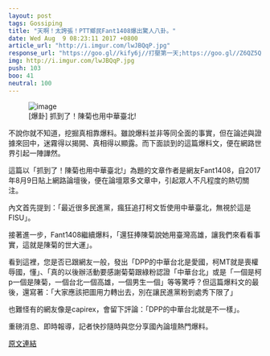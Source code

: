 ```yaml
---
layout: post
tags: Gossiping
title: "天啊！太誇張！PTT鄉民Fant1408爆出驚人八卦。"
date: Wed Aug  9 08:23:11 2017 +0800
article_url: "http://i.imgur.com/lwJBQqP.jpg"
response_url: "https://goo.gl//kify6j//打壓第一天;https://goo.gl//Z6QZ5Q//sifu稱Taiwan謝謝"
img: http://i.imgur.com/lwJBQqP.jpg
push: 103
boo: 41
neutral: 100
---
```


<figure>
<img src="http://i.imgur.com/lwJBQqP.jpg" alt="image">
<figcaption>
[爆卦] 抓到了！陳菊也用中華臺北!
</figcaption>
</figure>



不說你就不知道，挖掘真相靠爆料。雖說爆料並非等同全面的事實，但在論述與證據來回中，迷霧得以揭開、真相得以顯露。而下面談到的這篇爆料文，便在網路世界引起一陣譁然。

這篇以「抓到了！陳菊也用中華臺北!」為題的文章作者是網友Fant1408，自2017年8月9日貼上網路論壇後，便在論壇眾多文章中，引起眾人不凡程度的熱切關注。

內文首先提到：「最近很多民進黨，瘋狂追打柯文哲使用中華臺北，無視於這是FISU」。

接著進一步，Fant1408繼續爆料，「還狂捧陳菊說她用臺灣高雄，讓我們來看看事實，這就是陳菊的世大運」。

看到這裡，您是否已跟網友一般，發出「DPP的中華台北是愛國，柯MT就是喪權辱國，懂」、「真的以後辦活動要感謝菊菊跟綠粉認證「中華台北」或是「一個是柯p一個是陳菊，一個台北一個高雄，一個男生一個」等等驚呼？但這篇爆料文的最後，還寫著：「大家應該把圖用力轉出去，別在讓民進黨粉到處秀下限了」

也難怪有的網友像是capirex，會留下評論：「DPP的中華台北就是不一樣」。

重磅消息、即時報導，記者快抄隨時與您分享國內論壇熱門爆料。

<a href = "https://www.ptt.cc/bbs/Gossiping/M.1502238194.A.414.html">原文連結</a>

